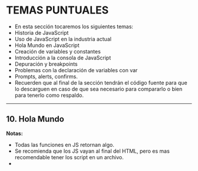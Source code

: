 <h1>TEMAS PUNTUALES</h1>

* En esta sección tocaremos los siguientes temas:
* Historia de JavaScript
* Uso de JavaScript en la industria actual
* Hola Mundo en JavaScript
* Creación de variables y constantes
* Introducción a la consola de JavaScript
* Depuración y breakpoints
* Problemas con la declaración de variables con var
* Prompts, alerts, confirms.
* Recuerden que al final de la sección tendrán el código fuente para que lo descarguen en caso de que sea necesario para compararlo o bien para tenerlo como respaldo.

<hr/>

## **10. Hola Mundo**

**Notas:**

- Todas las funciones en JS retornan algo.
- Se recomienda que los JS vayan al final del HTML, pero es mas recomendable tener los script en un archivo.
-
